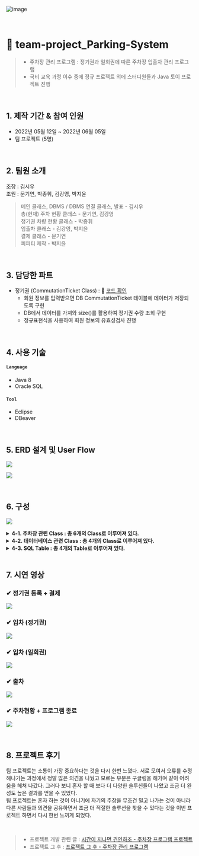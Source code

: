 ![image](https://user-images.githubusercontent.com/100775231/196356837-c4dbd6d2-9bc2-4cf2-8a54-b3c4d5a3bd53.png)

<br>

# 🚗 team-project_Parking-System
> - 주차장 관리 프로그램 : 정기권과 일회권에 따른 주차장 입출차 관리 프로그램
> - 국비 교육 과정 이수 중에 정규 프로젝트 외에 스터디원들과 Java 토이 프로젝트 진행

</br>

## 1. 제작 기간 & 참여 인원
- 2022년 05월 12일 ~ 2022년 06월 05일
- 팀 프로젝트 (5명)

</br>

## 2. 팀원 소개
조장 : 김시우 <br>
조원 : 문기연, 박종휘, 김강영, 박지윤

> 메인 클래스, DBMS / DBMS 연결 클래스, 발표 - 김시우 <br>
> 총(현재) 주차 현황 클래스 - 문기연, 김강영 <br>
> 정기권 차량 현황 클래스 - 박종휘 <br>
> 입출차 클래스 - 김강영, 박지윤 <br>
> 결제 클래스 - 문기연 <br>
> 피피티 제작 - 박지윤 <br>

<br>

## 3. 담당한 파트
- 정기권 (CommutationTicket Class) : 📌 [코드 확인](https://github.com/JONGHWI-PARK/team-project_Parking-System/blob/master/src/parking_lot/CommutationTicket.java)
  - 회원 정보를 입력받으면 DB CommutationTicket 테이블에 데이터가 저장되도록 구현
  - DB에서 데이터를 가져와 size()를 활용하여 정기권 수량 조회 구현
  - 정규표현식을 사용하여 회원 정보의 유효성검사 진행
  
<br>

## 4. 사용 기술
#### `Language`
  - Java 8
  - Oracle SQL
#### `Tool`
  - Eclipse
  - DBeaver

<br>

## 5. ERD 설계 및 User Flow

![](https://velog.velcdn.com/images/jack_whiteblack/post/01278883-a5bf-42c8-9060-23285093da18/image.png)

![](https://velog.velcdn.com/images/jack_whiteblack/post/b55fff8e-7c4e-4a4d-9e68-0f7f4d87e2bd/image.png)

<br>

## 6. 구성

![](https://velog.velcdn.com/images/jack_whiteblack/post/dfbcca8d-57fc-46f8-a71e-aee1c61d0d45/image.png)

<details>
<summary><b>4-1. 주차장 관련 Class : 총 6개의 Class로 이루어져 있다.</b></summary>
<div markdown="1">
- ParkingMain(Main)<br>
- TotalParking(총(현재) 주차 현황)<br>
- Inout(입출차)<br>
- CommutationTicket(정기권)<br>
- Payment(결제)<br>
- Ending(종료)<br>
</div>
</details>

<details>
<summary><b>4-2. 데이터베이스 관련 Class : 총 4개의 Class로 이루어져 있다.</b></summary>
<div markdown="1">
- AuthenException<br>
- DAO<br>
- DBConn<br>
- ParkingDTO<br>
</div>
</details>

<details>
<summary><b>4-3. SQL Table : 총 4개의 Table로 이루어져 있다.</b></summary>
<div markdown="1">
- TOTALPARKING<br>
- COMMUTATIONTICKET<br>
- ENTRANCE<br>
- ONETIMETICKET<br>
</div>
</details>

<br>

## 7. 시연 영상

### ✔ 정기권 등록 + 결제
![](https://velog.velcdn.com/images/jack_whiteblack/post/1e741b66-0b1b-40f7-8e2f-d982575d26aa/image.gif)

### ✔ 입차 (정기권)
![](https://velog.velcdn.com/images/jack_whiteblack/post/1d5050e9-7f8b-4f1e-8f63-c45220c53ef9/image.gif)

### ✔ 입차 (일회권)
![](https://velog.velcdn.com/images/jack_whiteblack/post/1b61aa69-d871-461d-b6c2-61058d9aa7a7/image.gif)

### ✔ 출차
![](https://velog.velcdn.com/images/jack_whiteblack/post/f1e4d4bf-63a2-47df-b49e-91a911950c5b/image.gif)

### ✔ 주차현황 + 프로그램 종료
![](https://velog.velcdn.com/images/jack_whiteblack/post/2befa0ea-2ee7-4c0c-a910-e19a9f1a6bf3/image.gif)

<br>

## 8. 프로젝트 후기
팀 프로젝트는 소통이 가장 중요하다는 것을 다시 한번 느꼈다. 서로 모여서 오류를 수정해나가는 과정에서 정말 많은 의견을 나눴고 모르는 부분은 구글링을 해가며 같이 어려움을 헤쳐 나갔다. 그러다 보니 혼자 할 때 보다 더 다양한 솔루션들이 나왔고 조금 더 완성도 높은 결과를 얻을 수 있었다. 
<br>
팀 프로젝트는 혼자 하는 것이 아니기에 자기의 주장을 무조건 밀고 나가는 것이 아니라 다른 사람들과 의견을 공유하면서 조금 더 적절한 솔루션을 찾을 수 있다는 것을 이번 프로젝트 하면서 다시 한번 느끼게 되었다.

<br>

> - 프로젝트 개발 관련 글 : [시간이 지나면 견인하조 - 주차장 프로그램 프로젝트](https://velog.io/@jack_whiteblack/%EC%8B%9C%EA%B0%84%EC%9D%B4-%EC%A7%80%EB%82%98%EB%A9%B4-%EA%B2%AC%EC%9D%B8%ED%95%98%EC%A1%B0-%EC%A3%BC%EC%B0%A8%EC%9E%A5-%ED%94%84%EB%A1%9C%EA%B7%B8%EB%9E%A8-%ED%94%84%EB%A1%9C%EC%A0%9D%ED%8A%B8)
> - 프로젝트 그 후 : [프로젝트 그 후 - 주차장 관리 프로그램](https://velog.io/@jack_whiteblack/%ED%94%84%EB%A1%9C%EC%A0%9D%ED%8A%B8-%EA%B7%B8-%ED%9B%84-%EC%A3%BC%EC%B0%A8%EC%9E%A5-%EA%B4%80%EB%A6%AC-%ED%94%84%EB%A1%9C%EA%B7%B8%EB%9E%A8)
